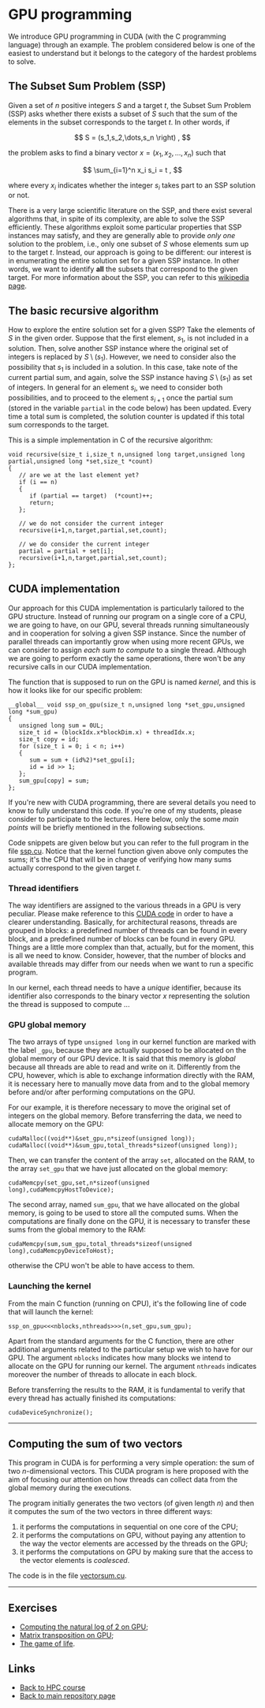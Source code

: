 
# GPU programming

We introduce GPU programming in CUDA (with the C programming
language) through an example. The problem considered below is
one of the easiest to understand but it belongs to the category
of the hardest problems to solve.

## The Subset Sum Problem (SSP)

Given a set of $n$ positive integers $S$ and a target $t$, the 
Subset Sum Problem (SSP) asks whether there exists a subset of 
$S$ such that the sum of the elements in the subset corresponds 
to the target $t$. In other words, if

$$
S = (s_1,s_2,\dots,s_n \right) ,
$$

the problem asks to find a binary vector $x = (x_1,x_2,\dots,x_n)$ 
such that

$$
\sum_{i=1}^n x_i s_i = t ,
$$

where every $x_i$ indicates whether the integer $s_i$ takes part to 
an SSP solution or not. 

There is a very large scientific literature on the SSP, and there 
exist several algorithms that, in spite of its complexity, are able 
to solve the SSP efficiently. These algorithms exploit some particular 
properties that SSP instances may satisfy, and they are generally able 
to provide *only one* solution to the problem, i.e., only one subset 
of $S$ whose elements sum up to the target $t$. Instead, our approach 
is going to be different: our interest is in enumerating the entire 
solution set for a given SSP instance. In other words, we want to 
identify **all** the subsets that correspond to the given target. 
For more information about the SSP, you can refer to this 
[wikipedia page](https://en.wikipedia.org/wiki/Subset_sum_problem).

## The basic recursive algorithm

How to explore the entire solution set for a given SSP? 
Take the elements of $S$ in the given order. Suppose that the
first element, $s_1$, is not included in a solution. Then, solve
another SSP instance where the original set of integers is replaced 
by $S \setminus (s_1)$. However, we need to consider 
also the possibility that $s_1$ is included in a solution. In
this case, take note of the current partial sum, and again, solve 
the SSP instance having $S \setminus (s_1)$ as set of 
integers. In general for an element $s_i$, we need to consider
both possibilities, and to proceed to the element $s_{i+1}$ once
the partial sum (stored in the variable ```partial``` in the code
below) has been updated. Every time a total sum is completed, 
the solution counter is updated if this total sum corresponds
to the target.

This is a simple implementation in C of the recursive algorithm:

	void recursive(size_t i,size_t n,unsigned long target,unsigned long partial,unsigned long *set,size_t *count)
	{
	   // are we at the last element yet?
	   if (i == n)
	   {
	      if (partial == target)  (*count)++;
	      return;
	   };

	   // we do not consider the current integer
	   recursive(i+1,n,target,partial,set,count);

	   // we do consider the current integer
	   partial = partial + set[i];
	   recursive(i+1,n,target,partial,set,count);
	};

## CUDA implementation

Our approach for this CUDA implementation is particularly tailored
to the GPU structure. Instead of running our program on a single 
core of a CPU, we are going to have, on our GPU, several threads
running simultaneously and in cooperation for solving a given SSP
instance. Since the number of parallel threads can importantly
grow when using more recent GPUs, we can consider to assign *each
sum to compute* to a single thread. Although we are going to
perform exactly the same operations, there won't be any recursive
calls in our CUDA implementation.

The function that is supposed to run on the GPU is named *kernel*,
and this is how it looks like for our specific problem:

	__global__ void ssp_on_gpu(size_t n,unsigned long *set_gpu,unsigned long *sum_gpu)
	{
	   unsigned long sum = 0UL;
	   size_t id = (blockIdx.x*blockDim.x) + threadIdx.x;
	   size_t copy = id;
	   for (size_t i = 0; i < n; i++)
	   {
	      sum = sum + (id%2)*set_gpu[i];
	      id = id >> 1;
	   };
	   sum_gpu[copy] = sum;
	};

If you're new with CUDA programming, there are several details
you need to know to fully understand this code. If you're one of
my students, please consider to participate to the lectures. Here
below, only the some *main points* will be briefly mentioned in
the following subsections.

Code snippets are given below but you can refer to the full program 
in the file [ssp.cu](./ssp.cu). Notice that the kernel function given 
above only computes the sums; it's the CPU that will be in charge of
verifying how many sums actually correspond to the given target $t$.

### Thread identifiers

The way identifiers are assigned to the various threads in a GPU
is very peculiar. Please make reference to this [CUDA code](./identifiers.cu)
in order to have a clearer understanding. Basically, for architectural
reasons, threads are grouped in blocks: a predefined number of threads
can be found in every block, and a predefined number of blocks can be
found in every GPU. Things are a little more complex than that, actually,
but for the moment, this is all we need to know. Consider, however, 
that the number of blocks and available threads may differ from our
needs when we want to run a specific program.

In our kernel, each thread needs to have a *unique* identifier,
because its identifier also corresponds to the binary vector $x$
representing the solution the thread is supposed to compute ...

### GPU global memory

The two arrays of type ```unsigned long``` in our kernel function
are marked with the label ```_gpu```, because they are actually
supposed to be allocated on the global memory of our GPU device.
It is said that this memory is *global* because all threads are
able to read and write on it. Differently from the CPU, however,
which is able to exchange information directly with the RAM, it
is necessary here to manually move data from and to the global
memory before and/or after performing computations on the GPU.

For our example, it is therefore necessary to move the original 
set of integers on the global memory. Before transferring the 
data, we need to allocate memory on the GPU:

	cudaMalloc((void**)&set_gpu,n*sizeof(unsigned long));
	cudaMalloc((void**)&sum_gpu,total_threads*sizeof(unsigned long));

Then, we can transfer the content of the array ```set```, 
allocated on the RAM, to the array ```set_gpu``` that we have
just allocated on the global memory:

	cudaMemcpy(set_gpu,set,n*sizeof(unsigned long),cudaMemcpyHostToDevice);

The second array, named ```sum_gpu```, that we have allocated on
the global memory, is going to be used to store all the computed
sums. When the computations are finally done on the GPU, it is 
necessary to transfer these sums from the global memory to the RAM:

	cudaMemcpy(sum,sum_gpu,total_threads*sizeof(unsigned long),cudaMemcpyDeviceToHost);

otherwise the CPU won't be able to have access to them.

### Launching the kernel

From the main C function (running on CPU), it's the following line 
of code that will launch the kernel:

	ssp_on_gpu<<<nblocks,nthreads>>>(n,set_gpu,sum_gpu);

Apart from the standard arguments for the C function, there are 
other additional arguments related to the particular setup we wish 
to have for our GPU. The argument ```nblocks``` indicates how many 
blocks we intend to allocate on the GPU for running our kernel. 
The argument ```nthreads``` indicates moreover the number of threads 
to allocate in each block. 

Before transferring the results to the RAM, it is fundamental
to verify that every thread has actually finished its computations:

	cudaDeviceSynchronize();

-------------------------------------------

## Computing the sum of two vectors

This program in CUDA is for performing a very simple operation: the sum 
of two $n$-dimensional vectors. This CUDA program is here proposed with 
the aim of focusing our attention on how threads can collect data from the
global memory during the executions.

The program initially generates the two vectors (of given length $n$)
and then it computes the sum of the two vectors in three different 
ways:

1. it performs the computations in sequential on one core of
   the CPU;
2. it performs the computations on GPU, without paying
   any attention to the way the vector elements are accessed 
   by the threads on the GPU;
3. it performs the computations on GPU by making sure that
   the access to the vector elements is *coalesced*.

The code is in the file [vectorsum.cu](./vectorsum.cu).

-------------------------------------------

## Exercises

- [Computing the natural log of 2 on GPU](./log2series.md);
- [Matrix transposition on GPU](./mattranspose.md);
- [The game of life](../HPC/game/README.md).

## Links

* [Back to HPC course](../HPC.md)
* [Back to main repository page](../README.md)

